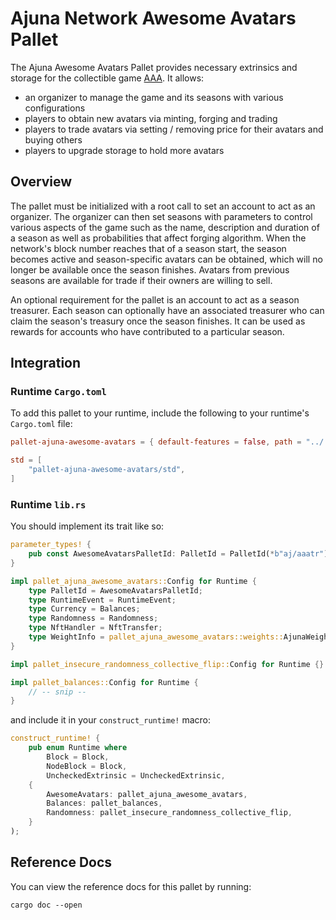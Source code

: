 # Ajuna Network Awesome Avatars Pallet

The Ajuna Awesome Avatars Pallet provides necessary extrinsics and storage for the collectible game
[AAA](https://aaa.ajuna.io). It allows:

- an organizer to manage the game and its seasons with various configurations
- players to obtain new avatars via minting, forging and trading
- players to trade avatars via setting / removing price for their avatars and buying others
- players to upgrade storage to hold more avatars

## Overview

The pallet must be initialized with a root call to set an account to act as an organizer.
The organizer can then set seasons with parameters to control various aspects of the game such as
the name, description and duration of a season as well as probabilities that affect forging
algorithm. When the network's block number reaches that of a season start, the season becomes active
and season-specific avatars can be obtained, which will no longer be available once the season
finishes. Avatars from previous seasons are available for trade if their owners are willing to sell.

An optional requirement for the pallet is an account to act as a season treasurer. Each season can
optionally have an associated treasurer who can claim the season's treasury once the season
finishes. It can be used as rewards for accounts who have contributed to a particular season.

## Integration

### Runtime `Cargo.toml`

To add this pallet to your runtime, include the following to your runtime's `Cargo.toml` file:

```toml
pallet-ajuna-awesome-avatars = { default-features = false, path = "../../pallets/ajuna-awesome-avatars" }

std = [
    "pallet-ajuna-awesome-avatars/std",
]
```

### Runtime `lib.rs`

You should implement its trait like so:

```rust
parameter_types! {
    pub const AwesomeAvatarsPalletId: PalletId = PalletId(*b"aj/aaatr");
}

impl pallet_ajuna_awesome_avatars::Config for Runtime {
    type PalletId = AwesomeAvatarsPalletId;
    type RuntimeEvent = RuntimeEvent;
    type Currency = Balances;
    type Randomness = Randomness;
    type NftHandler = NftTransfer;
    type WeightInfo = pallet_ajuna_awesome_avatars::weights::AjunaWeight<Runtime>;
}

impl pallet_insecure_randomness_collective_flip::Config for Runtime {}

impl pallet_balances::Config for Runtime {
    // -- snip --
}
```

and include it in your `construct_runtime!` macro:

```rust
construct_runtime! {
    pub enum Runtime where
        Block = Block,
        NodeBlock = Block,
        UncheckedExtrinsic = UncheckedExtrinsic,
    {
        AwesomeAvatars: pallet_ajuna_awesome_avatars,
        Balances: pallet_balances,
        Randomness: pallet_insecure_randomness_collective_flip,
    }
);
```

## Reference Docs

You can view the reference docs for this pallet by running:

```
cargo doc --open
```

